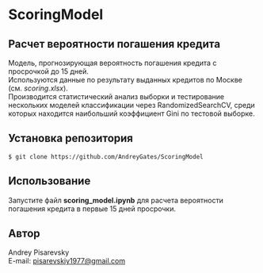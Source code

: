 # ScoringModel
## Расчет вероятности погашения кредита

Модель, прогнозирующая вероятность погашения кредита с просрочкой до 15 дней.<br>
Используются данные по результату выданных кредитов по Москве (см. <i>scoring.xlsx</i>).<br>
Производится статистический анализ выборки и тестирование нескольких моделей классификации через RandomizedSearchCV, среди которых находится наибольший коэффициент Gini по тестовой выборке.

## Установка репозитория
```
$ git clone https://github.com/AndreyGates/ScoringModel
```

## Использование
Запустите файл <b>scoring_model.ipynb</b> для расчета вероятности погашения кредита в первые 15 дней просрочки.

## Автор
Andrey Pisarevsky\
E-mail: pisarevskiy1977@gmail.com

